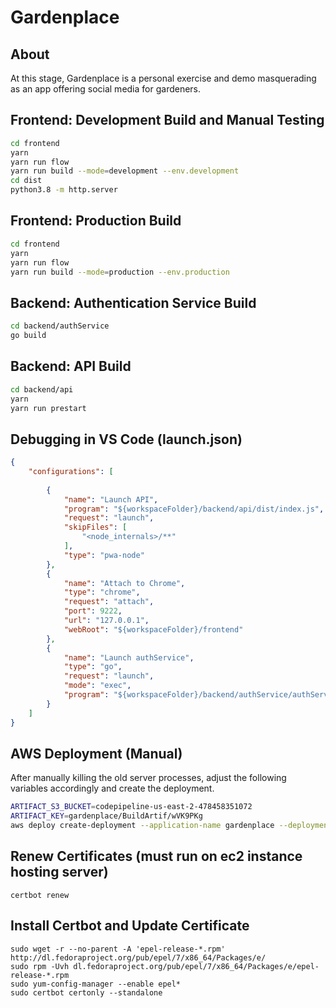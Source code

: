 # Gardenplace

## About

At this stage, Gardenplace is a personal exercise and demo masquerading as an app offering social media for gardeners.

## Frontend: Development Build and Manual Testing

```bash
cd frontend
yarn
yarn run flow
yarn run build --mode=development --env.development
cd dist
python3.8 -m http.server
```

## Frontend: Production Build

```bash
cd frontend
yarn
yarn run flow
yarn run build --mode=production --env.production
```

## Backend: Authentication Service Build

```bash
cd backend/authService
go build
```

## Backend: API Build

```bash
cd backend/api
yarn
yarn run prestart
```

## Debugging in VS Code (launch.json)

```json
{
    "configurations": [
    
        {
            "name": "Launch API",
            "program": "${workspaceFolder}/backend/api/dist/index.js",
            "request": "launch",
            "skipFiles": [
                "<node_internals>/**"
            ],
            "type": "pwa-node"
        },
        {
            "name": "Attach to Chrome",
            "type": "chrome",
            "request": "attach",
            "port": 9222,
            "url": "127.0.0.1",
            "webRoot": "${workspaceFolder}/frontend"
        },
        {
            "name": "Launch authService",
            "type": "go",
            "request": "launch",
            "mode": "exec",
            "program": "${workspaceFolder}/backend/authService/authService.exe",
        }
    ]
}
```

## AWS Deployment (Manual)

After manually killing the old server processes, adjust the following variables accordingly and create the deployment.
```bash
ARTIFACT_S3_BUCKET=codepipeline-us-east-2-478458351072
ARTIFACT_KEY=gardenplace/BuildArtif/wVK9PKg
aws deploy create-deployment --application-name gardenplace --deployment-group-name gardenplace-production --revision "revisionType=S3,s3Location={bucket="$ARTIFACT_S3_BUCKET",key="$ARTIFACT_KEY",bundleType=zip}" --ignore-application-stop-failures
```

## Renew Certificates (must run on ec2 instance hosting server)

```
certbot renew
```

## Install Certbot and Update Certificate

```
sudo wget -r --no-parent -A 'epel-release-*.rpm' http://dl.fedoraproject.org/pub/epel/7/x86_64/Packages/e/
sudo rpm -Uvh dl.fedoraproject.org/pub/epel/7/x86_64/Packages/e/epel-release-*.rpm
sudo yum-config-manager --enable epel*
sudo certbot certonly --standalone
```

